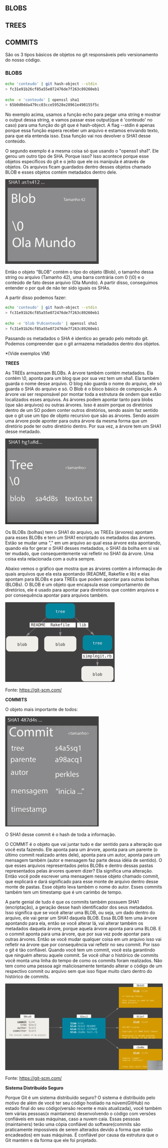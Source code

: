 ## BLOBS

## TREES

## COMMITS

São os 3 tipos básicos de objetos no git responsáveis pelo versionamento do nosso código.

### **BLOBS**

```sh
echo 'conteudo' | git hash-object --stdin
> fc31e91b26cf85a55e072476de7f263c89260eb1

echo -e 'conteudo' | openssl sha1
> 65b0d0dda479cc03cce59528e28961e498155f5c
```

No exemplo acima, usamos a função echo para pegar uma string e mostrar o output dessa string, e vamos passar esse output(que é 'conteudo' no caso) para uma função do git que é hash-object. A flag --stdin é apenas porque essa função espera receber um arquivo e estamos enviando texto, para que ela entenda isso. Essa função vai nos devolver o SHA1 desse conteúdo.

O segundo exemplo é a mesma coisa só que usando o "openss1 sha1". Ele gerou um outro tipo de SHA. Porque isso? Isso acontece porque esse objetos específicos do git e o jeito que ele os manipula é através de objetos. Os arquivos ficam guardados dentro desses objetos chamado BLOB e esses objetos contém metadados dentro dele.

![1](https://github.com/dansalesol/anotacoes-dio/blob/main/Imagens/5_1.png)

Então o objeto "BLOB" contém o tipo do objeto (Blob), o tamanho dessa string ou arquivo (Tamanho 42), uma barra contrária com 0 (\0) e o conteúdo de fato desse arquivo (Ola Mundo). A partir disso, conseguimos entender o por quê de não ter sido iguais os SHAs.

A partir disso podemos fazer:

```sh
echo 'conteudo' | git hash-object --stdin
> fc31e91b26cf85a55e072476de7f263c89260eb1

echo -e 'blob 9\0conteudo' | openssl sha1
> fc31e91b26cf85a55e072476de7f263c89260eb1
```

Passando os metadados o SHA é identico ao gerado pelo método git. Podemos compreender que o git armazena metadados dentro dos objetos.

*(Vide exemplos VM)

**TREES**

As TREEs armazenam BLOBs. A árvore também contém metadados. Ela contém \0, aponta para um blog que por sua vez tem um sha1. Ela também guarda o nome desse arquivo. O blog não guarda o nome do arquivo, ele só guarda o SHA do arquivo e só. O Blob é o bloco básico de composição. A árvore vai ser responsável por montar toda a estrutura de ondem que estão localizados esses arquivos. As árvores podem apontar tanto para blobs (que são arquivos) ou outras árvores. Isso é assim porque os diretórios dentro de um SO podem conter outros diretórios, sendo assim faz sentido que o git use um tipo de objeto recursivo que são as árvores. Sendo assim uma árvore pode aponter para outra árvore da mesma forma que um diretório pode ter outro diretório dentro. Por sua vez, a árvore tem um SHA1 desse metadado.

![2](https://github.com/dansalesol/anotacoes-dio/blob/main/Imagens/5_2.png)

Os BLOBs (bolhas) tem o SHA1 do arquivo, as TREEs (árvores) apontam para esses BLOBs e tem um SHA1 encriptado os metadados das árvores. Estão se mudar uma "," em um arquivo ao qual essa árvore esta apontando, quando ela for gerar o SHA1 desses metadados, o SHA1 da bolha em si vai ter mudado, que consequentemente vai refletir no SHA1 da árvore. Uma coisa esta relacionada com a outra sempre.

Abaixo vemos o gráfico que mostra que as árvores contém a informação de quais arquivos que ela esta apontando (README, Rakefile e lib) e elas apontam para BLOBs e para TREEs que podem apontar para outras bolhas (BLOBs). O BLOB é um objeto que encapsula esse comportamento de diretórios, ele é usado para apontar para diretórios que contém arquivos e por consequência apontar para arquivos também.

![3](https://github.com/dansalesol/anotacoes-dio/blob/main/Imagens/5_3.png)

Fonte: https://git-scm.com/

**COMMITS**

O objeto mais importante de todos:

![4](https://github.com/dansalesol/anotacoes-dio/blob/main/Imagens/5_4.png)

O SHA1 desse commit é o hash de toda a informação.

O COMMIT é o objeto que vai juntar tudo e dar sentido para a alteração que você esta fazendo. Ele aponta para um árvore, aponta para um parente (o último commit realizado antes dele), aponta para um autor, aponta para um mensagem também (autor e mensagem faz parte dessa idéia de sentido). O que esses arquivos representados pelos BLOBs e dentro dessas pastas representados pelas árvores querem dizer? Ela significa uma alteração. Então você pode escrever uma mensagem nesse objeto chamado commit, que explicará e dará significado para esse monte de arquivo dentro desse monte de pastas. Esse objeto leva também o nome do autor. Esses commits também tem um timestamp que é um carimbo de tempo.

A parte genial de tudo é que os commits também possuem SHA1 (encriptação), a geração desse hash identificador dos seus metadados. Isso significa que se você alterar uma BLOB, ou seja, um dado dentro do arquivo, ele vai gerar um SHA1 daquela BLOB. Essa BLOB tem uma árvore apontando para ela, então se você alterar lá, vai alterar também os metadados daquela árvore, porque aquela árvore aponta para uma BLOB. E o commit aponta para uma árvore, que por sua vez pode apontar para outras árvores. Então se você mudar qualquer coisa em um arquivo isso vai refletir na árvore que por consequência vai refletir no seu commit. Por isso o git é tão confiável. Quando você tem um commit, você esta garantindo que ninguém alterou aquele commit. Se você olhar o histórico de commits você monta uma linha do tempo de como os commits foram realizados. Não tem como uma pessoa agir maliciosamente tentando alterar o código de um respectivo commit ou arquivo sem que isso fique muito claro dentro do histórico de commits.

![5](https://github.com/dansalesol/anotacoes-dio/blob/main/Imagens/5_5.png)

Fonte: https://git-scm.com/

**Sistema Distribuído Seguro**

Porque Git é um sistema distribuído seguro? O sistema é distribuído pelo motivo de além de você ter seu código hostiado na núvem(GitHub) no estado final do seu código(versão recente e mais atualizada), você também tem várias pessoas(x maintainers) desenvolvendo o código com versões confiáveis em suas máquinas, caso a nuvem caia. Essas pessoas (maintainers) terão uma cópia confiável do software(commits são praticamente impossíveis de serem alterados devido a forma que estão encadeados) em suas máquinas. É confiável por causa da estrutura que o Git mantém e da forma que ele foi projetado. 